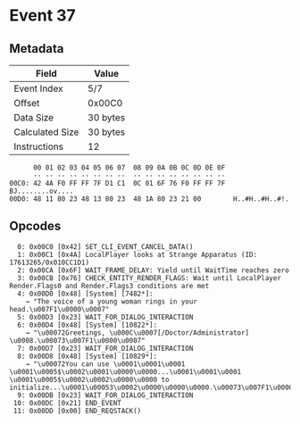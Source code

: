 # Event 37

## Metadata

| Field           | Value    |
|-----------------|----------|
| Event Index     | 5/7      |
| Offset          | 0x00C0   |
| Data Size       | 30 bytes |
| Calculated Size | 30 bytes |
| Instructions    | 12       |

```
      00 01 02 03 04 05 06 07  08 09 0A 0B 0C 0D 0E 0F
      -- -- -- -- -- -- -- --  -- -- -- -- -- -- -- --
00C0: 42 4A F0 FF FF 7F D1 C1  0C 01 6F 76 F0 FF FF 7F  BJ........ov....
00D0: 48 11 80 23 48 13 80 23  48 1A 80 23 21 00        H..#H..#H..#!.  
```

## Opcodes

```
  0: 0x00C0 [0x42] SET_CLI_EVENT_CANCEL_DATA()
  1: 0x00C1 [0x4A] LocalPlayer looks at Strange Apparatus (ID: 17613265/0x010CC1D1)
  2: 0x00CA [0x6F] WAIT_FRAME_DELAY: Yield until WaitTime reaches zero
  3: 0x00CB [0x76] CHECK_ENTITY_RENDER_FLAGS: Wait until LocalPlayer Render.Flags0 and Render.Flags3 conditions are met
  4: 0x00D0 [0x48] [System] [7482*]:
    → "The voice of a young woman rings in your head.\u007F1\u0000\u0007"
  5: 0x00D3 [0x23] WAIT_FOR_DIALOG_INTERACTION
  6: 0x00D4 [0x48] [System] [10822*]:
    → "\u00072Greetings, \u000C\u0007[/Doctor/Administrator] \u0008.\u00073\u007F1\u0000\u0007"
  7: 0x00D7 [0x23] WAIT_FOR_DIALOG_INTERACTION
  8: 0x00D8 [0x48] [System] [10829*]:
    → "\u00072You can use \u0001\u0001\u0001 \u0001\u0005$\u0002\u0001\u0000\u0000...\u0001\u0001\u0001 \u0001\u0005$\u0002\u0002\u0000\u0000 to initialize...\u0001\u00053\u0002\u0000\u0000\u0000.\u00073\u007F1\u0000\u0007"
  9: 0x00DB [0x23] WAIT_FOR_DIALOG_INTERACTION
 10: 0x00DC [0x21] END_EVENT
 11: 0x00DD [0x00] END_REQSTACK()
```
